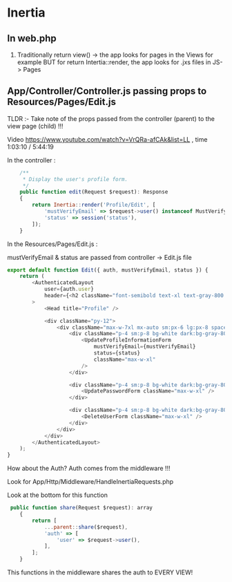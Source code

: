 # Inertia

## In web.php

1. Traditionally return view() -> the app looks for pages in the Views for example BUT for return Intertia::render, the app looks for .jxs files in JS-> Pages


## App/Controller/Controller.js passing props to Resources/Pages/Edit.js

TLDR :- Take note of the props passed from the controller (parent) to the view page (child) !!!

Video https://www.youtube.com/watch?v=VrQRa-afCAk&list=LL , time 1:03:10 / 5:44:19

In the controller :

```js
    /**
     * Display the user's profile form.
     */
    public function edit(Request $request): Response
    {
        return Inertia::render('Profile/Edit', [
            'mustVerifyEmail' => $request->user() instanceof MustVerifyEmail,
            'status' => session('status'),
        ]);
    }


```


In the Resources/Pages/Edit.js :

mustVerifyEmail & status are passed from controller -> Edit.js file

```js
export default function Edit({ auth, mustVerifyEmail, status }) {
    return (
        <AuthenticatedLayout
            user={auth.user}
            header={<h2 className="font-semibold text-xl text-gray-800 dark:text-gray-200 leading-tight">Profile</h2>}
        >
            <Head title="Profile" />

            <div className="py-12">
                <div className="max-w-7xl mx-auto sm:px-6 lg:px-8 space-y-6">
                    <div className="p-4 sm:p-8 bg-white dark:bg-gray-800 shadow sm:rounded-lg">
                        <UpdateProfileInformationForm
                            mustVerifyEmail={mustVerifyEmail}
                            status={status}
                            className="max-w-xl"
                        />
                    </div>

                    <div className="p-4 sm:p-8 bg-white dark:bg-gray-800 shadow sm:rounded-lg">
                        <UpdatePasswordForm className="max-w-xl" />
                    </div>

                    <div className="p-4 sm:p-8 bg-white dark:bg-gray-800 shadow sm:rounded-lg">
                        <DeleteUserForm className="max-w-xl" />
                    </div>
                </div>
            </div>
        </AuthenticatedLayout>
    );
}


```

How about the Auth? Auth comes from the middleware !!!

Look for App/Http/Middleware/HandleInertiaRequests.php

Look at the bottom for this function

```js
 public function share(Request $request): array
    {
        return [
            ...parent::share($request),
            'auth' => [
                'user' => $request->user(),
            ],
        ];
    }

```

This functions in the middleware shares the auth to EVERY VIEW!



